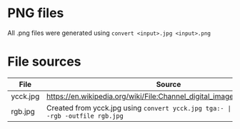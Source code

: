 # PNG files
All .png files were generated using `convert <input>.jpg <input>.png`

# File sources
File     | Source
-------- | ------
ycck.jpg | https://en.wikipedia.org/wiki/File:Channel_digital_image_CMYK_color.jpg
rgb.jpg  | Created from ycck.jpg using <code>convert ycck.jpg tga:- &#124; cjpeg -rgb -outfile rgb.jpg</code>

